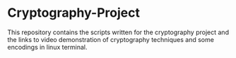 # Cryptography-Project
This repository contains the scripts written for the cryptography project and the links to video demonstration of cryptography techniques and some encodings in linux terminal.
